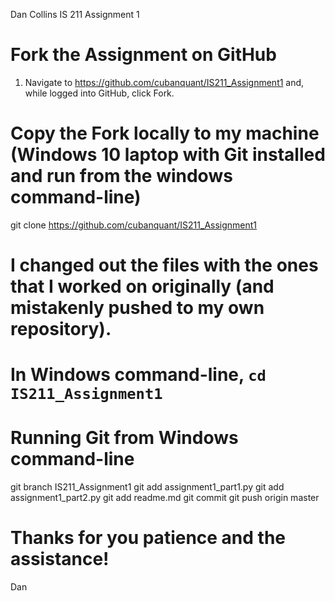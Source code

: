 Dan Collins	IS 211 Assignment 1

# Fork the Assignment on GitHub
1) Navigate to https://github.com/cubanquant/IS211_Assignment1 and, while logged into GitHub, click Fork.

# Copy the Fork locally to my machine (Windows 10 laptop with Git installed and run from the windows command-line)
git clone https://github.com/cubanquant/IS211_Assignment1


# I changed out the files with the ones that I worked on originally (and mistakenly pushed to my own repository).

# In Windows command-line, `cd IS211_Assignment1`

# Running Git from Windows command-line
git branch IS211_Assignment1
git add assignment1_part1.py
git add assignment1_part2.py
git add readme.md
git commit
git push origin master

# Thanks for you patience and the assistance!

Dan